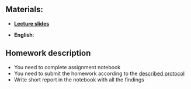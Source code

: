 ## Materials:
* [__Lecture slides__](https://github.com/Aelphy/ISC/tree/fall2020/week7/Lecture7.pdf)


* __English__:

## Homework description
* You need to complete assignment notebook
* You need to submit the homework according to the [described protocol](https://github.com/Aelphy/ISC/wiki/Homeworks-and-grading-(ETHZ-and-UZH))
* Write short report in the notebook with all the findings
